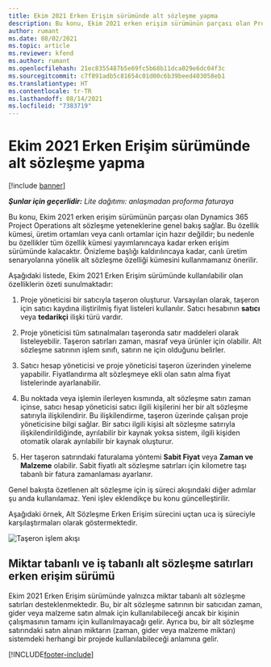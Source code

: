 ```yaml
---
title: Ekim 2021 Erken Erişim sürümünde alt sözleşme yapma
description: Bu konu, Ekim 2021 erken erişim sürümünün parçası olan Project Operations alt sözleşme yeteneklerine genel bakış sağlar.
author: rumant
ms.date: 08/02/2021
ms.topic: article
ms.reviewer: kfend
ms.author: rumant
ms.openlocfilehash: 21ec8355487b5e69fc5b68b11dca029e6dc04f3c
ms.sourcegitcommit: c7f891adb5c81654c01d00c6b39beed403058eb1
ms.translationtype: HT
ms.contentlocale: tr-TR
ms.lasthandoff: 08/14/2021
ms.locfileid: "7383719"
---
```

# <a name="subcontracting-in-october-2021-early-access-release"></a>Ekim 2021 Erken Erişim sürümünde alt sözleşme yapma

[!include [banner](../../includes/dataverse-preview.md)]

_**Şunlar için geçerlidir:** Lite dağıtımı: anlaşmadan proforma faturaya_

Bu konu, Ekim 2021 erken erişim sürümünün parçası olan Dynamics 365 Project Operations alt sözleşme yeteneklerine genel bakış sağlar. Bu özellik kümesi, üretim ortamları veya canlı ortamlar için hazır değildir; bu nedenle bu özellikler tüm özellik kümesi yayımlanıncaya kadar erken erişim sürümünde kalacaktır. Önizleme başlığı kaldırılıncaya kadar, canlı üretim senaryolarına yönelik alt sözleşme özelliği kümesini kullanmamanız önerilir. 

Aşağıdaki listede, Ekim 2021 Erken Erişim sürümünde kullanılabilir olan özelliklerin özeti sunulmaktadır:

1. Proje yöneticisi bir satıcıyla taşeron oluşturur. Varsayılan olarak, taşeron için satıcı kaydına iliştirilmiş fiyat listeleri kullanılır. Satıcı hesabının **satıcı** veya **tedarikçi** ilişki türü vardır.

2. Proje yöneticisi tüm satınalmaları taşeronda satır maddeleri olarak listeleyebilir. Taşeron satırları zaman, masraf veya ürünler için olabilir. Alt sözleşme satırının işlem sınıfı, satırın ne için olduğunu belirler.

3. Satıcı hesap yöneticisi ve proje yöneticisi taşeron üzerinden yineleme yapabilir. Fiyatlandırma alt sözleşmeye ekli olan satın alma fiyat listelerinde ayarlanabilir.

4. Bu noktada veya işlemin ilerleyen kısmında, alt sözleşme satırı zaman içinse, satıcı hesap yöneticisi satıcı ilgili kişilerini her bir alt sözleşme satırıyla ilişkilendirir. Bu ilişkilendirme, taşeron üzerinde çalışan proje yöneticisine bilgi sağlar. Bir satıcı ilgili kişisi alt sözleşme satırıyla ilişkilendirildiğinde, ayrılabilir bir kaynak yoksa sistem, ilgili kişiden otomatik olarak ayrılabilir bir kaynak oluşturur.

5. Her taşeron satırındaki faturalama yöntemi **Sabit Fiyat** veya **Zaman ve Malzeme** olabilir. Sabit fiyatlı alt sözleşme satırları için kilometre taşı tabanlı bir fatura zamanlaması ayarlanır.

Genel bakışta özetlenen alt sözleşme için iş süreci akışındaki diğer adımlar şu anda kullanılamaz. Yeni işlev eklendikçe bu konu güncelleştirilir. 

Aşağıdaki örnek, Alt Sözleşme Erken Erişim sürecini uçtan uca iş süreciyle karşılaştırmaları olarak göstermektedir.

![Taşeron işlem akışı](../media/SubcontractingEAFlow.png)  


## <a name="quantity-based-and-work-based-subcontract-lines-early-access-release"></a>Miktar tabanlı ve iş tabanlı alt sözleşme satırları erken erişim sürümü
Ekim 2021 Erken Erişim sürümünde yalnızca miktar tabanlı alt sözleşme satırları desteklenmektedir. Bu, bir alt sözleşme satırının bir satıcıdan zaman, gider veya malzeme satın almak için kullanılabileceği ancak bir kişinin çalışmasının tamamı için kullanılmayacağı gelir. Ayrıca bu, bir alt sözleşme satırındaki satın alınan miktarın (zaman, gider veya malzeme miktarı) sistemdeki herhangi bir projede kullanılabileceği anlamına gelir.



[!INCLUDE[footer-include](../../includes/footer-banner.md)]
